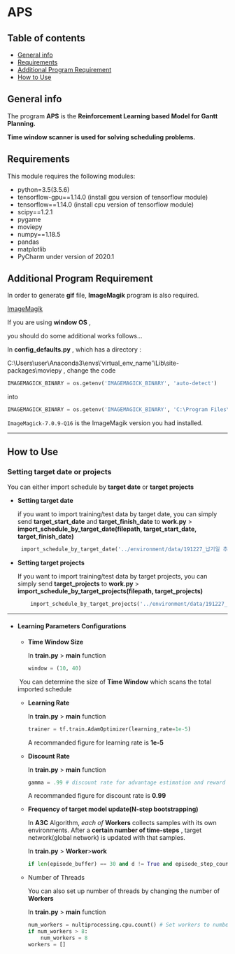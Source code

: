 # APS

## Table of contents

+ [General info](#general-info)
+ [Requirements](#requirements)
+ [Additional Program Requirement](#additional-program-requirement)
+ [How to Use](#how-to-use)



## General info

The program __APS__ is the __Reinforcement Learning based Model for Gantt Planning.__

__Time window scanner is used for solving scheduling problems.__

##  Requirements

This module requires the following modules:

+ python=3.5(3.5.6)
+ tensorflow-gpu==1.14.0 (install gpu version of tensorflow module)
+ tensorflow==1.14.0  (install cpu version of tensorflow module)
+ scipy==1.2.1
+ pygame
+ moviepy
+ numpy==1.18.5
+ pandas
+ matplotlib
+ PyCharm under version of 2020.1



## Additional Program Requirement

In order to generate __gif__ file, __ImageMagik__ program is also required.

[ImageMagik](https://www.imagemagick.org/script/index.php)

If you are using __window OS__ , 

you should do some additional works follows...

In __config_defaults.py__ , which has a directory :  

C:\Users\user\Anaconda3\envs\\'virtual_env_name'\Lib\site-packages\moviepy , change the code

```python
IMAGEMAGICK_BINARY = os.getenv('IMAGEMAGICK_BINARY', 'auto-detect')
```

into

```python
IMAGEMAGICK_BINARY = os.getenv('IMAGEMAGICK_BINARY', 'C:\Program Files\ImageMagick-7.0.9-Q16\magick.exe')
```

`ImageMagick-7.0.9-Q16` is the ImageMagik version you had installed.

----------







## How to Use



### Setting target date or projects



You can either import schedule by __target date__ or __target projects__



+ __Setting target date__

  if you want to import training/test data by target date, you can simply send __target_start_date__ and __target_finish_date__ to __work.py__ > <function>__import_schedule_by_target_date(filepath, target_start_date, target_finish_date)__

  

   ```python
    import_schedule_by_target_date('../environment/data/191227_납기일 추가.xlsx', '20190201', '20190601')
   ```



+ __Setting target projects__

  If you want to import training/test data by target projects, you can simply send __target_projects__ to __work.py__ > <function>__import_schedule_by_target_projects(filepath, target_projects)__

  

  ```python
      import_schedule_by_target_projects('../environment/data/191227_납기일 추가.xlsx', [3095, 'R873'])
  ```



-----------------------------------------------





+ #### Learning Parameters Configurations

  + __Time Window Size__

    In __train.py__ > __main__ function

    ```python
    window = (10, 40)
    ```

  ​       You can determine the size of __Time Window__ which scans the total imported schedule

  

  + __Learning Rate__

    In __train.py__ > __main__ function

    ```python
    trainer = tf.train.AdamOptimizer(learning_rate=1e-5)
    ```

    A recommanded figure for learning rate is __1e-5__ 

    

  + __Discount Rate__

    In __train.py__ > __main__ function

    ```python
    gamma = .99 # discount rate for advantage estimation and reward discounting
    ```

    A recommanded figure for discount rate is __0.99__

    

  + __Frequency of target model update(N-step bootstrapping)__

    In __A3C__ Algorithm, _each of_ __Workers__ collects samples  with its own environments.  After a __certain number of time-steps__ , target network(global network) is updated with that samples.

    In __train.py__ > <class>__Worker__><member function>__work__

    ```python
    if len(episode_buffer) == 30 and d != True and episode_step_count != max_episode_length-1: # in this case, frequency of target model update is 30 time-steps
    ```

    

  + Number of Threads

    You can also set up number of threads by changing the number of __Workers__

    In __train.py__ > __main__ function

    ```python
    num_workers = nultiprocessing.cpu.count() # Set workers to number of available CPU threads
    if num_workers > 8:
        num_workers = 8 
    workers = []
    ```

  
